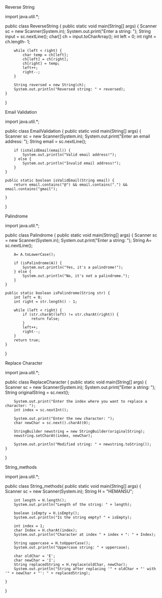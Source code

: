 Reverse String 

import java.util.*;

public class ReverseString {
    public static void main(String[] args) {
        Scanner sc = new Scanner(System.in);
        System.out.print("Enter a string: ");
        String input = sc.nextLine();
        char[] ch = input.toCharArray();
        int left = 0;
        int right = ch.length- 1;

        while (left < right) {
            char temp = ch[left];
            ch[left] = ch[right];
            ch[right] = temp;
            left++;
            right--;
        }

        String reversed = new String(ch);
        System.out.println("Reversed string: " + reversed);
    }
}


Email Validation

import java.util.*;

public class EmailValidation {
    public static void main(String[] args) {
        Scanner sc = new Scanner(System.in);
        System.out.print("Enter an email address: ");
        String email = sc.nextLine();

        if (isValidEmail(email)) {
            System.out.println("Valid email address!");
        } else {
            System.out.println("Invalid email address!");
        }
    }

    public static boolean isValidEmail(String email) {
        return email.contains("@") && email.contains(".") && email.contains("gmail");
        		
    }
}

Palindrome

import java.util.*;

public class Palindrome {
    public static void main(String[] args) {
        Scanner sc = new Scanner(System.in);
        System.out.print("Enter a string: ");
        String A= sc.nextLine();

        
        A= A.toLowerCase();

        if (isPalindrome(A)) {
            System.out.println("Yes, it's a palindrome!");
        } else {
            System.out.println("No, it's not a palindrome.");
        }
    }

    public static boolean isPalindrome(String str) {
        int left = 0;
        int right = str.length() - 1;

        while (left < right) {
            if (str.charAt(left) != str.charAt(right)) {
                return false; 
            }
            left++;
            right--;
        }
        return true; 
    }
}

Replace Character

import java.util.*;

public class ReplaceCharacter {
    public static void main(String[] args) {
        Scanner sc = new Scanner(System.in);
        System.out.print("Enter a string: ");
        String originalString = sc.next();

        System.out.print("Enter the index where you want to replace a character: ");
        int index = sc.nextInt();

        System.out.print("Enter the new character: ");
        char newChar = sc.next().charAt(0);

        StringBuilder newstring = new StringBuilder(originalString);
        newstring.setCharAt(index, newChar);

        System.out.println("Modified string: " + newstring.toString());
    }
}

String_methods

import java.util.*;

public class String_methods{
    public static void main(String[] args) {
        Scanner sc = new Scanner(System.in);
        String H = "HEMANSU";

        int length = H.length();
        System.out.println("Length of the string: " + length);

        boolean isEmpty = H.isEmpty();
        System.out.println("Is the string empty? " + isEmpty);

        int index = 1;
        char Index = H.charAt(index);
        System.out.println("Character at index " + index + ": " + Index);

        String uppercase = H.toUpperCase();
        System.out.println("Uppercase string: " + uppercase);

        char oldChar = 'E'; 
        char newChar = 'I'; 
        String replacedString = H.replace(oldChar, newChar);
        System.out.println("String after replacing '" + oldChar + "' with '" + newChar + "': " + replacedString);

    }
}
